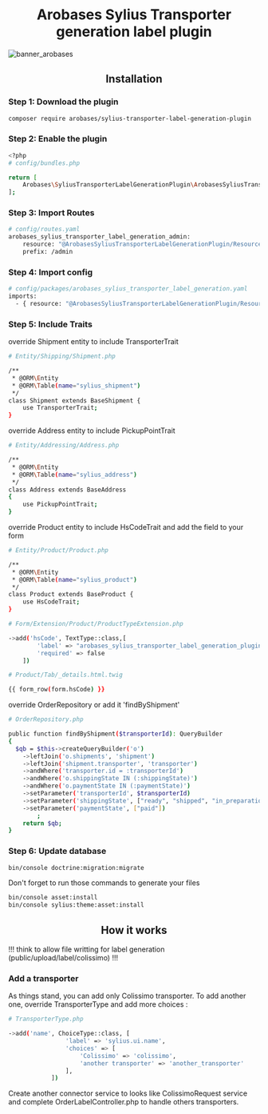 <h1 align="center">Arobases Sylius Transporter generation label plugin</h1>

![banner_arobases](https://user-images.githubusercontent.com/39689570/219097659-e87e83d8-7a82-4c23-9544-3d7e5532c3ed.jpg)



<h2 align="center">Installation</h2>

### Step 1: Download the plugin

```bash
composer require arobases/sylius-transporter-label-generation-plugin
```

### Step 2: Enable the plugin

```bash
<?php
# config/bundles.php

return [
    Arobases\SyliusTransporterLabelGenerationPlugin\ArobasesSyliusTransporterLabelGenerationPlugin::class => ['all' => true],
];
```

### Step 3: Import Routes

```bash
# config/routes.yaml
arobases_sylius_transporter_label_generation_admin:
    resource: "@ArobasesSyliusTransporterLabelGenerationPlugin/Resources/config/admin_routing.yml"
    prefix: /admin
```

### Step 4: Import config

```bash
# config/packages/arobases_sylius_transporter_label_generation.yaml
imports:
  - { resource: "@ArobasesSyliusTransporterLabelGenerationPlugin/Resources/config/resources.yaml" }
```

### Step 5: Include Traits

override Shipment entity to include TransporterTrait
```bash
# Entity/Shipping/Shipment.php

/**
 * @ORM\Entity
 * @ORM\Table(name="sylius_shipment")
 */
class Shipment extends BaseShipment {
    use TransporterTrait;
}
```

override Address entity to include PickupPointTrait
```bash
# Entity/Addressing/Address.php

/**
 * @ORM\Entity
 * @ORM\Table(name="sylius_address")
 */
class Address extends BaseAddress
{
    use PickupPointTrait;
}
```

override Product entity to include HsCodeTrait and add the field to your form
```bash
# Entity/Product/Product.php

/**
 * @ORM\Entity
 * @ORM\Table(name="sylius_product")
 */
class Product extends BaseProduct {
    use HsCodeTrait;
}
```
```bash
# Form/Extension/Product/ProductTypeExtension.php

->add('hsCode', TextType::class,[
        'label' => "arobases_sylius_transporter_label_generation_plugin.form.product.hs_code",
        'required' => false
    ])
```
```bash
# Product/Tab/_details.html.twig

{{ form_row(form.hsCode) }}
```

override OrderRepository or add it 'findByShipment'
```bash
# OrderRepository.php

public function findByShipment($transporterId): QueryBuilder
{
  $qb = $this->createQueryBuilder('o')
    ->leftJoin('o.shipments', 'shipment')
    ->leftJoin('shipment.transporter', 'transporter')
    ->andWhere('transporter.id = :transporterId')
    ->andWhere('o.shippingState IN (:shippingState)')
    ->andWhere('o.paymentState IN (:paymentState)')
    ->setParameter('transporterId', $transporterId)
    ->setParameter('shippingState', ["ready", "shipped", "in_preparation"])
    ->setParameter('paymentState', ["paid"])
        ;
    return $qb;
}
```

### Step 6: Update database

```bash
bin/console doctrine:migration:migrate
```

Don't forget to run those commands to generate your files
```bash
bin/console asset:install
bin/console sylius:theme:asset:install
```

<h2 align="center">How it works</h2>

!!! think to allow file writting for label generation (public/upload/label/colissimo) !!!

### Add a transporter

As things stand, you can add only Colissimo transporter. To add another one, override TransporterType and add more choices :
```bash
# TransporterType.php

->add('name', ChoiceType::class, [
                'label' => 'sylius.ui.name',
                'choices' => [
                    'Colissimo' => 'colissimo',
                    'another transporter' => 'another_transporter'
                ],
            ])
```

Create another connector service to looks like ColissimoRequest service and complete OrderLabelController.php to handle others transporters.
